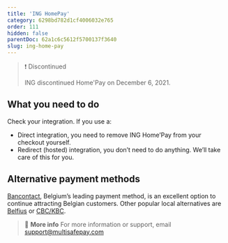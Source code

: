 ```yaml
---
title: 'ING HomePay'
category: 6298bd782d1cf4006032e765
order: 111
hidden: false
parentDoc: 62a1c6c5612f5700137f3640
slug: ing-home-pay
---
```

> ❗️ Discontinued
>
> ING discontinued Home'Pay on December 6, 2021. 

## What you need to do

Check your integration. If you use a:

- Direct integration, you need to remove ING Home’Pay from your checkout yourself. 
- Redirect (hosted) integration, you don’t need to do anything. We’ll take care of this for you. 

## Alternative payment methods

[Bancontact](/bancontact/), Belgium’s leading payment method, is an excellent option to continue attracting Belgian customers. Other popular local alternatives are [Belfius](/belfius/) or [CBC/KBC](/cbc-kbc/).
<br>

> 📘 **More info**
> For more information or support, email <support@multisafepay.com>